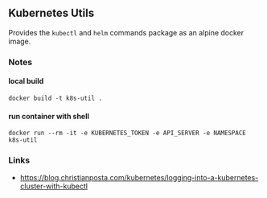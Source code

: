 ## Kubernetes Utils

Provides the `kubectl` and `helm` commands package as an alpine docker image.

### Notes
#### local build
```shell
docker build -t k8s-util .
```

#### run container with shell
```shell
docker run --rm -it -e KUBERNETES_TOKEN -e API_SERVER -e NAMESPACE k8s-util
```

### Links
- https://blog.christianposta.com/kubernetes/logging-into-a-kubernetes-cluster-with-kubectl
